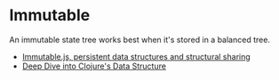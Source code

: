 # Immutable

An immutable state tree works best when it's stored in a balanced tree.

* [Immutable.js, persistent data structures and structural sharing](https://medium.com/@dtinth/immutable-js-persistent-data-structures-and-structural-sharing-6d163fbd73d2#.qkhvl3cn4)
* [Deep Dive into Clojure's Data Structure](http://www.slideshare.net/mohitthatte/a-deep-dive-into-clojures-data-structures-euroclojure-2015)